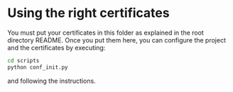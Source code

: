# Using the right certificates

You must put your certificates in this folder as explained in the root directory README. Once you put them here, you can configure the project and the certificates by executing:

```bash
cd scripts
python conf_init.py
```

and following the instructions.
